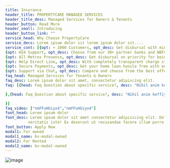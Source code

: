 ```yaml
---
title: Insurance
header_title: PROPERTYCARE MANAGED SERVICES
header_title_desc: Managed Services for Owners & Tenants
header_button: Read More
header_small: Introducing
header_button_link: ""
service_head: Why Choose PropertyCare
service_decs: Lorem ipsum dolor sit lorem ipsum dolor sit....
service_cont: [{opt: + 1000 Customers, opt_desc: Get disbursal with minimum documentation sitting at home.},
{opt: H24 Support, opt_desc: Choose from our 30+ partner banks and NBFCs you already know and trust for years.},
{opt: All Metros Presence, opt_desc: Get disbursal on priority for being a NoBroker previliged customer.},
{opt: Help Direct Line, opt_desc: With completely transparent charge structure, you can make an informed decision beforehand.},
{opt: Secure Payments, opt_desc: Get your home loan hassle free with end to end guidance from our Home Loan Experts.},
{opt: Support via Chat, opt_desc: Compare and choose from the best offers by our partners starting from 7.90% interst rate},]
faq_head: Managed Services for Tenants & Owners
faq_desc: Lorem ipsum dolor sit amet, consectetur adipiscing elit.
faq: [{head: Faq Question about specific service?, desc: "Nihil anim keffiyeh helvetica, craft beer labore wes anderson cred nesciunt sapiente ea proident. Ad vegan excepteur butcher vice lomo. Leggings occaecat craft beer farm-to-table, raw denim aesthetic synth nesciunt you probably haven't heard of them accusamus labore sustainable VHS."

},{head: Faq Question about specific service?, desc: "Nihil anim keffiyeh helvetica, craft beer labore wes anderson cred nesciunt sapiente ea proident. Ad vegan excepteur butcher vice lomo. Leggings occaecat craft beer farm-to-table, raw denim aesthetic synth nesciunt you probably haven't heard of them accusamus labore sustainable VHS."

}]
faq_video: ["nmFFuHGiyx4","nmFFuHGiyx4"]
foot_head: Lorem ipsum dolor
foot_desc: Lorem ipsum dolor sit amet consectetur adipisicing elit. Dolores voluptatibus, autem harum quisquam cum 
          veritatis iste! Ex deserunt ut recusandae facere illum porro ipsam natus iusto. Voluptates, aliquid! Hic, aliquid.
foot_button: Apply Now 
modal1: For owned
modal1_name: bv-modal-owned
modal2: For Rented
modal2_name: bv-modal-owned
---
```

![image](/img/services/1_Property_Mgt_Process.jpg)

